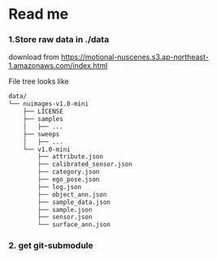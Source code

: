 # Read me

### 1.Store raw data in ./data
download from https://motional-nuscenes.s3.ap-northeast-1.amazonaws.com/index.html

File tree looks like
```txt
data/
└── nuimages-v1.0-mini  
    ├── LICENSE  
    ├── samples  
    │   ├── ...  
    ├── sweeps  
    │   ├── ...  
    └── v1.0-mini  
        ├── attribute.json  
        ├── calibrated_sensor.json  
        ├── category.json  
        ├── ego_pose.json  
        ├── log.json  
        ├── object_ann.json  
        ├── sample_data.json  
        ├── sample.json  
        ├── sensor.json  
        └── surface_ann.json  
```
### 2. get git-submodule
